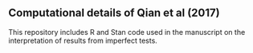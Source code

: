 ## Computational details of Qian et al (2017)

This repository includes R and Stan code used in the manuscript on the interpretation of results from imperfect tests. 
